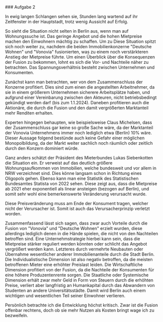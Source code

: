 \### Aufgabe 2

In ewig langen Schlangen sehen sie, Stunden lang wartend auf ihr Zeitfenster in der Hauptstadt, trotz wenig Aussicht auf Erfolg.

So sieht die Situation nicht selten in Berlin aus, wenn man auf Wohnungssuche ist. Das geringe Angebot und die hohen Mietpreise machen den Einwohnern mächtig zu schaffen. Um zu Diese Situation spitzt sich noch weiter zu, nachdem die beiden Immobilienkonzerne "Deutsche Wohnen" und "Vonovia" fusionierten, was zu einem noch verstärkteren Anstieg der Mietpreise führte. Um einen Überblick über die Konsequenzen der Fusion zu bekommen, lohnt es sich die Vor- und Nachteile näher zu betrachten. Das Spannungsverhältnis besteht zwischen Unternehmen und Konsumenten.



Zunächst kann man betrachten, wer von dem Zusammenschluss der Konzerne profitiert. Dies sind zum einen die angestellten Arbeitnehmer, da sie in einem größerem Unternehmen sicherere Arbeitsplätze haben, und aufgrund einer Vereinbarung zwischen den Akteuren, nicht betriebsbedingt gekündigt werden darf (bis zum 1.1.2024). Daneben profitieren auch die Aktionäre, die durch die Fusion und den damit vergrößerten Marktanteil mehr Renditen erhalten.



Experten hingegen behaupten, wie beispielsweise Claus Michelsen, dass der Zusammenschluss gar keine so große Sache wäre, da der Marktanteil der Vonovia Unternehmens immer noch lediglich etwa (Berlin) 10% wäre. Dieser Aussage folgend bestünde auch keine Gefahr einer möglichen Monopolbildung, da der Markt weiter sachlich noch räumlich oder zeitlich durch den Konzern dominiert würde.



Ganz anders schätzt der Präsident des Mieterbundes Lukas Siebenkotten die Situation ein. Er verweist auf das deutlich größere Wohnungsaufkommen von Immobilien, welche bundesweit und vor allem in NRW verzeichnet sind. Dies könne langsam schon in Richtung eines Oligopols gehen. Ebenso kann man eine Statistik des Statistischen Bundesamtes Statista von 2022 sehen. Diese zeigt aus, dass die Mietpreise ab 2021 eher exponentiell als linear ansteigen (bezogen auf Berlin), und somit sehr wohl eine bemerkenswerte Veränderung verursacht wurde.

Diese Preisveränderung muss am Ende der Konsument tragen, welcher nicht der Verursacher ist. Somit ist auch das Verursacherprinzip verletzt worden.



Zusammenfassend lässt sich sagen, dass zwar auch Vorteile durch die Fusion von "Vonovia" und "Deutsche Wohnen" erzielt wurden, diese allerdings lediglich denen in die Hände spielen, die nicht von den Nachteilen betroffen sind. Eine Unternehmstrategie hierbei kann sein, dass die Mietpreise stärker reguliert werden könnten oder schlicht das Angebot vergrößert werden kann. Letzteres durch vermehrte Neubauten oder Übernahme wesentlicher anderer Immobilienanteile durch die Stadt Berlin. Die Individualistische Dimension ist also negativ betroffen, da die meisten betroffenen Mieter eine erhöhter Preislast leiden. Die Wirtschaftliche Dimension profitiert von der Fusion, da die Nachteile der Konsumenten für eine höhere Produzentenrente sorgen. Die Staatliche oder Systemische Dimension erhält zwar mehr Geld in Form von Steuern durch die erhöhten Preise, verliert aber langfristig an Humankapital durch das Abwandern von Studenten an andere Universitätsstädte. Damit wird Berlin auch einem wichtigen und wesentlichen Teil seiner Einwohner verlieren. 

Persönlich betrachte ich die Entwicklung höchst kritisch. Zwar ist die Fusion offenbar rechtens, doch ob sie mehr Nutzen als Kosten bringt wage ich zu bezweifeln.

